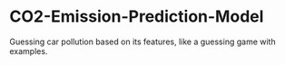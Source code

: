 # CO2-Emission-Prediction-Model
Guessing car pollution based on its features, like a guessing game with examples.
